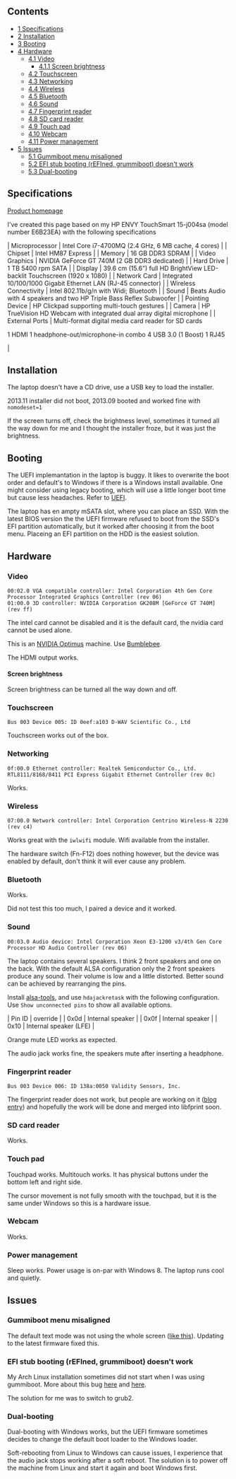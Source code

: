 ## Contents

*   [1 Specifications](#Specifications)
*   [2 Installation](#Installation)
*   [3 Booting](#Booting)
*   [4 Hardware](#Hardware)
    *   [4.1 Video](#Video)
        *   [4.1.1 Screen brightness](#Screen_brightness)
    *   [4.2 Touchscreen](#Touchscreen)
    *   [4.3 Networking](#Networking)
    *   [4.4 Wireless](#Wireless)
    *   [4.5 Bluetooth](#Bluetooth)
    *   [4.6 Sound](#Sound)
    *   [4.7 Fingerprint reader](#Fingerprint_reader)
    *   [4.8 SD card reader](#SD_card_reader)
    *   [4.9 Touch pad](#Touch_pad)
    *   [4.10 Webcam](#Webcam)
    *   [4.11 Power management](#Power_management)
*   [5 Issues](#Issues)
    *   [5.1 Gummiboot menu misaligned](#Gummiboot_menu_misaligned)
    *   [5.2 EFI stub booting (rEFIned, grummiboot) doesn't work](#EFI_stub_booting_.28rEFIned.2C_grummiboot.29_doesn.27t_work)
    *   [5.3 Dual-booting](#Dual-booting)

## Specifications

[Product homepage](http://h10025.www1.hp.com/ewfrf/wc/product?cc=us&dlc=en&lc=en&os=4158&product=5404664&sw_lang=)

I've created this page based on my HP ENVY TouchSmart 15-j004sa (model number E6B23EA) with the following specifications

| Microprocessor | Intel Core i7-4700MQ (2.4 GHz, 6 MB cache, 4 cores) |
| Chipset | Intel HM87 Express |
| Memory | 16 GB DDR3 SDRAM |
| Video Graphics | NVIDIA GeForce GT 740M (2 GB DDR3 dedicated) |
| Hard Drive | 1 TB 5400 rpm SATA |
| Display | 39.6 cm (15.6”) full HD BrightView LED-backlit Touchscreen (1920 x 1080) |
| Network Card | Integrated 10/100/1000 Gigabit Ethernet LAN (RJ-45 connector) |
| Wireless Connectivity | Intel 802.11b/g/n with Widi; Bluetooth |
| Sound | Beats Audio with 4 speakers and two HP Triple Bass Reflex Subwoofer |
| Pointing Device | HP Clickpad supporting multi-touch gestures |
| Camera | HP TrueVision HD Webcam with integrated dual array digital microphone |
| External Ports | Multi-format digital media card reader for SD cards

1 HDMI
1 headphone-out/microphone-in combo
4 USB 3.0 (1 Boost)
1 RJ45

 |

## Installation

The laptop doesn't have a CD drive, use a USB key to load the installer.

2013.11 installer did not boot, 2013.09 booted and worked fine with `nomodeset=1`

If the screen turns off, check the brightness level, sometimes it turned all the way down for me and I thought the installer froze, but it was just the brightness.

## Booting

The UEFI implemantation in the laptop is buggy. It likes to overwrite the boot order and default's to Windows if there is a Windows install available. One might consider using legacy booting, which will use a little longer boot time but cause less headaches. Refer to [UEFI](/index.php/UEFI "UEFI").

The laptop has en ampty mSATA slot, where you can place an SSD. With the latest BIOS version the the UEFI firmware refused to boot from the SSD's EFI partition automatically, but it worked after choosing it from the boot menu. Placeing an EFI partition on the HDD is the easiest solution.

## Hardware

### Video

```
00:02.0 VGA compatible controller: Intel Corporation 4th Gen Core Processor Integrated Graphics Controller (rev 06)
01:00.0 3D controller: NVIDIA Corporation GK208M [GeForce GT 740M] (rev ff)
```

The intel card cannot be disabled and it is the default card, the nvidia card cannot be used alone.

This is an [NVIDIA Optimus](/index.php/NVIDIA_Optimus "NVIDIA Optimus") machine. Use [Bumblebee](/index.php/Bumblebee "Bumblebee").

The HDMI output works.

#### Screen brightness

Screen brightness can be turned all the way down and off.

### Touchscreen

 `Bus 003 Device 005: ID 0eef:a103 D-WAV Scientific Co., Ltd` 

Touchscreen works out of the box.

### Networking

 `0f:00.0 Ethernet controller: Realtek Semiconductor Co., Ltd. RTL8111/8168/8411 PCI Express Gigabit Ethernet Controller (rev 0c)` 

Works.

### Wireless

 `07:00.0 Network controller: Intel Corporation Centrino Wireless-N 2230 (rev c4)` 

Works great with the `iwlwifi` module. Wifi available from the installer.

The hardware switch (Fn-F12) does nothing however, but the device was enabled by default, don't think it will ever cause any problem.

### Bluetooth

Works.

Did not test this too much, I paired a device and it worked.

### Sound

 `00:03.0 Audio device: Intel Corporation Xeon E3-1200 v3/4th Gen Core Processor HD Audio Controller (rev 06)` 

The laptop contains several speakers. I think 2 front speakers and one on the back. With the default ALSA configuration only the 2 front speakers produce any sound. Their volume is low and a little distorted. Better sound can be achieved by rearranging the pins.

Install [alsa-tools](https://www.archlinux.org/packages/?name=alsa-tools), and use `hdajackretask` with the following configuration. Use `Show unconnected pins` to show all available options.

| Pin ID | override |
| 0x0d | Internal speaker |
| 0x0f | Internal speaker |
| 0x10 | Internal speaker (LFE) |

Orange mute LED works as expected.

The audio jack works fine, the speakers mute after inserting a headphone.

### Fingerprint reader

 `Bus 003 Device 006: ID 138a:0050 Validity Sensors, Inc.` 

The fingerprint reader does not work, but people are working on it ([blog entry](http://paydensutherland.com/2013/12/validity-sensors-fingerprint-reader-linux-driver-138a-0050-updates/)) and hopefully the work will be done and merged into libfprint soon.

### SD card reader

Works.

### Touch pad

Touchpad works. Multitouch works. It has physical buttons under the bottom left and right side.

The cursor movement is not fully smooth with the touchpad, but it is the same under Windows so this is a hardware issue.

### Webcam

Works.

### Power management

Sleep works. Power usage is on-par with Windows 8\. The laptop runs cool and quietly.

## Issues

### Gummiboot menu misaligned

The default text mode was not using the whole screen ([like this](http://i.imgur.com/yReSrd7.jpg)). Updating to the latest firmware fixed this.

### EFI stub booting (rEFIned, grummiboot) doesn't work

My Arch Linux installation sometimes did not start when I was using gummiboot. More about this bug [here](https://bugs.archlinux.org/task/33745) and [here](https://bbs.archlinux.org/viewtopic.php?id=168417).

The solution for me was to switch to grub2.

### Dual-booting

Dual-booting with Windows works, but the UEFI firmware sometimes decides to change the default boot loader to the Windows loader.

Soft-rebooting from Linux to Windows can cause issues, I experience that the audio jack stops working after a soft reboot. The solution is to power off the machine from Linux and start it again and boot Windows first.